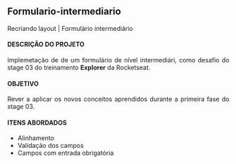 ## Formulario-intermediario
Recriando layout | Formulário intermediário

#### DESCRIÇÃO DO PROJETO

<p align="justify">
Implemetação de de um formulário de nível intermediári, como desafio do stage 03 do treinamento <strong>Explorer</strong> da Rocketseat.
</p>

#### OBJETIVO

<p align="justify">Rever a aplicar os novos conceitos aprendidos durante a primeira fase do stage 03.</p>

#### ITENS ABORDADOS

* Alinhamento
* Validação dos campos
* Campos com entrada obrigatória
